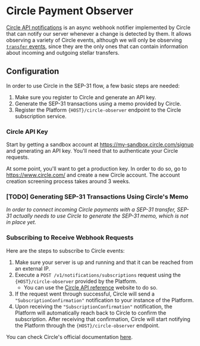 # Circle Payment Observer

[Circle API notifications](https://developers.circle.com/docs/notifications-data-models) is an async webhook notifier
implemented by Circle that can notify our server whenever a change is detected by them. It allows observing a variety of
Circle events, although we will only be observing [`transfer` events](https://developers.circle.com/docs/notifications-data-models#transfer-flow),
since they are the only ones that can contain information about incoming and outgoing stellar transfers.

## Configuration

In order to use Circle in the SEP-31 flow, a few basic steps are needed:
1. Make sure you register to Circle and generate an API key.
2. Generate the SEP-31 transactions using a memo provided by Circle.
3. Register the Platform `{HOST}/circle-observer` endpoint to the Circle subscription service.

### Circle API Key

Start by getting a sandbox account at <https://my-sandbox.circle.com/signup> and generating an API key. You'll need that
to authenticate your Circle requests.

At some point, you'll want to get a production key. In order to do so, go to <https://www.circle.com/> and create a new
Circle account. The account creation screening process takes around 3 weeks.
   
### [TODO] Generating SEP-31 Transactions Using Circle's Memo

_In order to connect incoming Circle payments with a SEP-31 transfer, SEP-31 actually needs to use Circle to generate the
SEP-31 memo, which is not in place yet._

### Subscribing to Receive Webhook Requests

Here are the steps to subscribe to Circle events:
1. Make sure your server is up and running and that it can be reached from an external IP.
2. Execute a `POST /v1/notifications/subscriptions` request using the `{HOST}/circle-observer` provided by the Platform.
   * You can use the [Circle API reference](https://developers.circle.com/reference/listsubscriptions) website to do so.
3. If the request went through successful, Circle will send a `"SubscriptionConfirmation"` notification to your instance
of the Platform.
4. Upon receiving the `"SubscriptionConfirmation"` notification, the Platform will automatically reach back to Circle to
confirm the subscription. After receiving that confirmation, Circle will start notifying the Platform through the
`{HOST}/circle-observer` endpoint.    

You can check Circle's official documentation [here](https://developers.circle.com/docs/notifications-quickstart#2-subscribe-to-payments-status-notifications).
